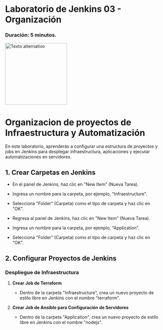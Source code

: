 # Laboratorio de Jenkins 03 - Organización
### Duración: 5 minutos.
<img src="https://www.jenkins.io/images/logos/parasite/256.png" alt="Texto alternativo" width="200"/>

# Organizacion de proyectos de Infraestructura y Automatización

En este laboratorio, aprenderás a configurar una estructura de proyectos y jobs en Jenkins para desplegar infraestructura, aplicaciones y ejecutar automatizaciones en servidores.

## 1. Crear Carpetas en Jenkins

- En el panel de Jenkins, haz clic en "New Item" (Nueva Tarea).
- Ingresa un nombre para la carpeta, por ejemplo, "Infraestructure".
- Selecciona "Folder" (Carpeta) como el tipo de carpeta y haz clic en "OK".

- Regresa al panel de Jenkins, haz clic en "New Item" (Nueva Tarea).
- Ingresa un nombre para la carpeta, por ejemplo, "Application".
- Selecciona "Folder" (Carpeta) como el tipo de carpeta y haz clic en "OK".

## 2. Configurar Proyectos de Jenkins

### Despliegue de Infraestructura

1. **Crear Job de Terraform**

    - Dentro de la carpeta "Infraestructure", crea un nuevo proyecto de estilo libre en Jenkins con el nombre "terraform".

2. **Crear Job de Ansible para Configuración de Servidores**

    - Dentro de la carpeta "Application", crea un nuevo proyecto de estilo libre en Jenkins con el nombre "nodejs".

